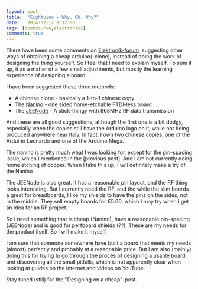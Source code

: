 ```yaml
---
layout: post
title:  "Eightuino - Why, Oh, Why?"
date:   2014-02-12 8:32:00
tags: [opensource,electronics]
comments: true
---
```

There have been some comments on [Elektronik-forum], suggesting other ways
of obtaining a cheap arduino(-clone), instead of doing the work of designing
the thing yourself. So I feel that I need to explain myself. To sum it up, it 
as a matter of a few small adjustments, but mostly the learning experience
of designing a board.

I have been suggested these three methods:
- A chinese clone - basically a 1-to-1 chinese copy
- The [Nanino] - one sided home-etchable FTDI-less board
- The [JEENode] - A stick-thingy with 868MHz RF data transmission

And these are all good suggestions, although the first one is a bit dodgy, 
especially when the copies still have the Arduino logo on it, while not
being produced anywhere near Italy. In fact, I own two chinese copies, one
of the Arduino Leonardo and one of the Arduino Mega.

The nanino is pretty much what I was looking for, except for the pin-spacing
issue, which I mentioned in the [previous post]. And I am not currently doing
home etching of copper. When I take this up, I will definitely make a try of
the Nanino

The JEENode is also great. It has a reasonable pin layout, and the RF thing
looks interesting. But I currently need the RF, and
the while the slim boards a great for breadboards, I like my shields to have
the pins on the sides, not in the middle. They sell empty boards for €5.00, 
which I may try when I get an idea for an RF project.

So I need something that is cheap (Nanino), have a reasonable pin-spacing 
(JEENode) and is good for perfboard shields (??). These are my needs for the
product itself. So I will make it myself. 

I am sure that someone somewhere have built a board that meets my needs 
(almost) perfectly and probably at a reasonable price. But I am also (mainly)
doing this for trying to go through the proces of designing a usable board, 
and discovering all the small pitfalls, which is not apparently clear when
looking at guides on the internet and videos on YouTube.

Stay tuned (still) for the "Designing on a cheap"-post.

[Elektronik-forum]: http://elektronik-forum.dk
[Nanino]: http://vonkonow.com/wordpress/2012/10/nanino-the-diy-friendly-arduino/
[JEENode]: http://www.digitalsmarties.net/products/jeenode